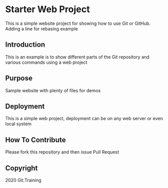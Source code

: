 # Starter Web Project

This is a simple website project for showing how to use Git or GitHub. Adding a line for rebasing example

## Introduction
This is an example is to show different parts of the Git repository and various commands using a web project

## Purpose

Sample website with plenty of files for demos

## Deployment

This is a simple web project, deployment can be on any web server or even local system

## How To Contribute

Please fork this repository and then issue Pull Request 

## Copyright

2020 Git.Training
